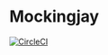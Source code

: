# Mockingjay

[![CircleCI](https://circleci.com/gh/anarcher/mockingjay.svg?style=svg)](https://circleci.com/gh/anarcher/mockingjay)
